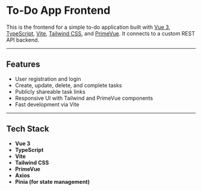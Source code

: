 # To-Do App Frontend

This is the frontend for a simple to-do application built with [Vue 3](https://vuejs.org/), [TypeScript](https://www.typescriptlang.org/), [Vite](https://vitejs.dev/), [Tailwind CSS](https://tailwindcss.com/), and [PrimeVue](https://primevue.org/). It connects to a custom REST API backend.

---

##  Features

-  User registration and login
-  Create, update, delete, and complete tasks
-  Publicly shareable task links
-  Responsive UI with Tailwind and PrimeVue components
-  Fast development via Vite

---

## Tech Stack

- **Vue 3**
- **TypeScript**
- **Vite**
- **Tailwind CSS**
- **PrimeVue**
- **Axios**
- **Pinia (for state management)**
